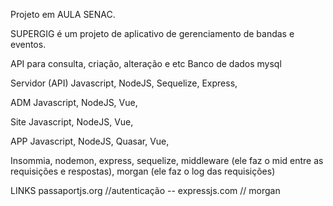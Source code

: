 Projeto em AULA SENAC.

SUPERGIG é um projeto de aplicativo de gerenciamento de bandas e eventos.

API para consulta, criação, alteração e etc
Banco de dados mysql

Servidor (API)
Javascript,
NodeJS,
Sequelize,
Express,

ADM
Javascript,
NodeJS,
Vue,

Site
Javascript,
NodeJS,
Vue,

APP
Javascript,
NodeJS,
Quasar,
Vue,

Insommia,
nodemon,
express,
sequelize,
middleware (ele faz o mid entre as requisições e respostas),
morgan (ele faz o log das requisições)

LINKS
passaportjs.org //autenticação --
expressjs.com // morgan